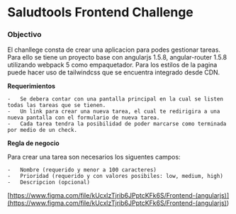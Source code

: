 # Saludtools Frontend Challenge

### Objectivo

El chanllege consta de crear una aplicacion para podes gestionar tareas. Para ello se tiene un proyecto base con angularjs 1.5.8, angular-router 1.5.8 utilizando webpack 5 como empaquetador. Para los estilos de la pagina puede hacer uso de tailwindcss que se encuentra integrado desde CDN.

**Requerimientos**

    -   Se debera contar con una pantalla principal en la cual se listen todas las tareas que se tienen.
    -   Un link para crear una nueva tarea, el cual te redirigira a una nueva pantalla con el formulario de nueva tarea.
    -   Cada tarea tendra la posibilidad de poder marcarse como terminada por medio de un check.

**Regla de negocio**

Para crear una tarea son necesarios los siguentes campos:

    -   Nombre (requerido y menor a 100 caracteres)
    -   Prioridad (requerido y con valores posibiles: low, medium, high)
    -   Descripcion (opcional)

[https://www.figma.com/file/kUcxlzTjrib6JPptcKFk6S/Frontend-(angularjs)](<https://www.figma.com/file/kUcxlzTjrib6JPptcKFk6S/Frontend-(angularjs)>)
